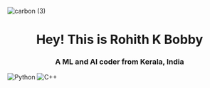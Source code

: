![carbon (3)](https://user-images.githubusercontent.com/67266075/110074200-d23a2080-7da6-11eb-95f3-7f62b7d1188f.png)
<h1 align="center">Hey! This is Rohith K Bobby</h1>
<h3 align="center">A ML and AI coder from Kerala, India</h3>

<img alt="Python" src="https://img.shields.io/badge/python%20-%2314354C.svg?&style=for-the-badge&logo=python&logoColor=white"/>
<img alt="C++" src="https://img.shields.io/badge/c++%20-%2300599C.svg?&style=for-the-badge&logo=c%2B%2B&ogoColor=white"/>





